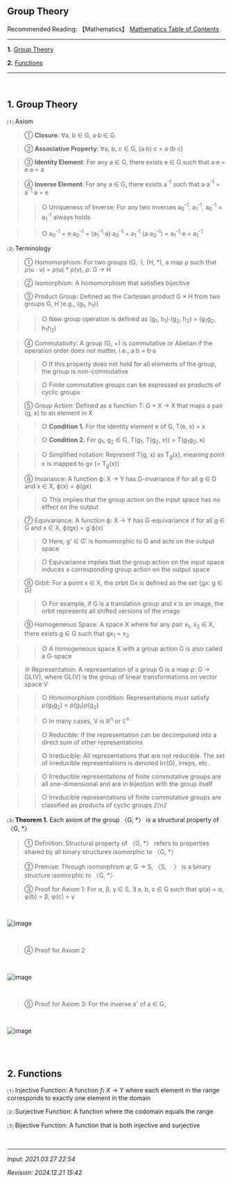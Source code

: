## **Group Theory**

Recommended Reading: 【Mathematics】 [Mathematics Table of Contents](https://jb243.github.io/pages/764)

---

**1.** [Group Theory](#1-group-theory)

**2.** [Functions](#2-functions)

---

<br>

## **1\. Group Theory**

⑴ Axiom

> ① **Closure**: ∀a, b ∈ G, a·b ∈ G

> ② **Associative Property**: ∀a, b, c ∈ G, (a·b)·c = a·(b·c)

> ③ **Identity Element**: For any a ∈ G, there exists e ∈ G such that a·e = e·a = a

> ④ **Inverse Element**: For any a ∈ G, there exists a<sup>-1</sup> such that a·a<sup>-1</sup> = a<sup>-1</sup>·a = e

>> ○ Uniqueness of Inverse: For any two inverses a<sub>0</sub><sup>-1</sup>, a<sub>1</sub><sup>-1</sup>, a<sub>0</sub><sup>-1</sup> = a<sub>1</sub><sup>-1</sup> always holds

>> ○ a<sub>0</sub><sup>-1</sup> = e·a<sub>0</sub><sup>-1</sup> = (a<sub>1</sub><sup>-1</sup>·a)·a<sub>0</sub><sup>-1</sup> = a<sub>1</sub><sup>-1</sup>·(a·a<sub>0</sub><sup>-1</sup>) = a<sub>1</sub><sup>-1</sup>·e = a<sub>1</sub><sup>-1</sup>

⑵ Terminology

> ① Homomorphism: For two groups (G, ·), (H, *), a map ρ such that ρ(u · v) = ρ(u) * ρ(v), ρ: G → H

> ② Isomorphism: A homomorphism that satisfies bijective

> ③ Product Group: Defined as the Cartesian product G × H from two groups G, H (e.g., (g<sub>1</sub>, h<sub>1</sub>))

>> ○ New group operation is defined as (g<sub>1</sub>, h<sub>1</sub>)·(g<sub>2</sub>, h<sub>2</sub>) = (g<sub>1</sub>g<sub>2</sub>, h<sub>1</sub>h<sub>2</sub>)

> ④ Commutativity: A group (G, +) is commutative or Abelian if the operation order does not matter, i.e., a·b = b·a

>> ○ If this property does not hold for all elements of the group, the group is non-commutative

>> ○ Finite commutative groups can be expressed as products of cyclic groups

> ⑤ Group Action: Defined as a function T: G × X → X that maps a pair (g, x) to an element in X

>> ○ **Condition 1.** For the identity element e of G, T(e, x) = x

>> ○ **Condition 2.** For g<sub>1</sub>, g<sub>2</sub> ∈ G, T(g<sub>1</sub>, T(g<sub>2</sub>, x)) = T(g<sub>1</sub>g<sub>2</sub>, x)

>> ○ Simplified notation: Represent T(g, x) as T<sub>g</sub>(x), meaning point x is mapped to gx (= T<sub>g</sub>(x))

> ⑥ Invariance: A function ϕ: X → Y has G-invariance if for all g ∈ G and x ∈ X, ϕ(x) = ϕ(gx)

>> ○ This implies that the group action on the input space has no effect on the output

> ⑦ Equivariance: A function ϕ: X → Y has G-equivariance if for all g ∈ G and x ∈ X, ϕ(gx) = g'ϕ(x)

>> ○ Here, g' ∈ G' is homomorphic to G and acts on the output space

>> ○ Equivariance implies that the group action on the input space induces a corresponding group action on the output space

> ⑧ Orbit: For a point x ∈ X, the orbit Gx is defined as the set {gx: g ∈ G}

>> ○ For example, if G is a translation group and x is an image, the orbit represents all shifted versions of the image

> ⑨ Homogeneous Space: A space X where for any pair x<sub>1</sub>, x<sub>2</sub> ∈ X, there exists g ∈ G such that gx<sub>1</sub> = x<sub>2</sub>

>> ○ A homogeneous space X with a group action G is also called a G-space

> ⑩ Representation: A representation of a group G is a map ρ: G → GL(V), where GL(V) is the group of linear transformations on vector space V

>> ○ Homomorphism condition: Representations must satisfy ρ(g<sub>1</sub>g<sub>2</sub>) = ρ(g<sub>1</sub>)ρ(g<sub>2</sub>)

>> ○ In many cases, V is ℝ<sup>n</sup> or ℂ<sup>n</sup>

>> ○ Reducible: If the representation can be decomposed into a direct sum of other representations

>> ○ Irreducible: All representations that are not reducible. The set of irreducible representations is denoted Irr(G), irreps, etc.

>> ○ Irreducible representations of finite commutative groups are all one-dimensional and are in bijection with the group itself

>> ○ Irreducible representations of finite commutative groups are classified as products of cyclic groups ℤ/nℤ

 ⑶ **Theorem 1.** Each axiom of the group 〈G, *〉 is a structural property of 〈G, *〉

> ① Definition: Structural property of 〈G, *〉 refers to properties shared by all binary structures isomorphic to 〈G, *〉

> ② Premise: Through isomorphism φ: G → S, 〈S, ㆍ〉 is a binary structure isomorphic to 〈G, *〉

> ③ Proof for Axiom 1: For α, β, γ ∈ S, ∃ a, b, c ∈ G such that φ(a) = α, φ(b) = β, φ(c) = γ

<br>

![image](https://github.com/user-attachments/assets/d7f870ac-b45f-4fd2-bf4e-8f2ac0caab27)

<br>

> ④ Proof for Axiom 2

<br>

![image](https://github.com/user-attachments/assets/2ced1c75-f25e-44f5-b8cd-7323ecae4ad6)

<br>

> ⑤ Proof for Axiom 3: For the inverse a' of a ∈ G,

<br>

![image](https://github.com/user-attachments/assets/aae6dddf-c095-4ebf-818d-cf58d712a15d)

<br>

<br>

## **2\. Functions**

⑴ Injective Function: A function _f_**:** _X_ → _Y_ where each element in the range corresponds to exactly one element in the domain

⑵ Surjective Function: A function where the codomain equals the range

⑶ Bijective Function: A function that is both injective and surjective

<br>

---
 
_Input: 2021.03.27 22:54_

_Revision: 2024.12.21 15:42_
